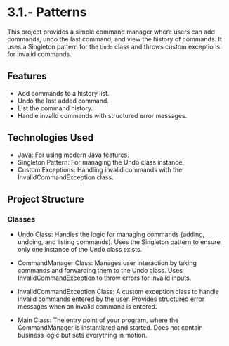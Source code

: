 # 3.1.- Patterns
This project provides a simple command manager where users can add commands, undo the last command, and view the history of commands. 
It uses a Singleton pattern for the `Undo` class and throws custom exceptions for invalid commands.

## Features
- Add commands to a history list.
- Undo the last added command.
- List the command history.
- Handle invalid commands with structured error messages.

## Technologies Used
- Java: For using modern Java features.
- Singleton Pattern: For managing the Undo class instance.
- Custom Exceptions: Handling invalid commands with the InvalidCommandException class.

## Project Structure

### Classes
- Undo Class:
Handles the logic for managing commands (adding, undoing, and listing commands).
Uses the Singleton pattern to ensure only one instance of the Undo class exists.

- CommandManager Class:
Manages user interaction by taking commands and forwarding them to the Undo class.
Uses InvalidCommandException to throw errors for invalid inputs.

- InvalidCommandException Class:
A custom exception class to handle invalid commands entered by the user.
Provides structured error messages when an invalid command is entered.

- Main Class:
The entry point of your program, where the CommandManager is instantiated and started.
Does not contain business logic but sets everything in motion.


